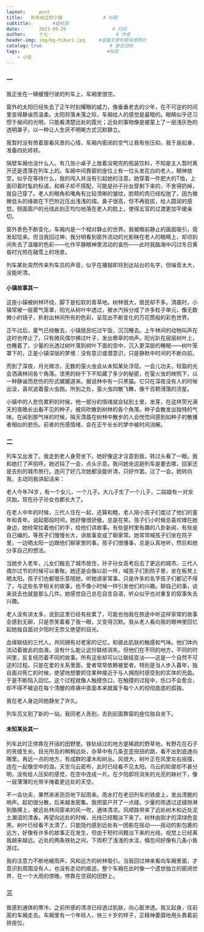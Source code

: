 ```yaml
---
layout:     post                       
title:   列车经过的小镇               # 标题
subtitle:        #副标题
date:       2023-09-25                 # 时间
author:     十七                         # 作者
header-img: img/bg-hikari.jpg     #这篇文章标题背景图片
catalog: true                         # 是否归档
tags:                                #标签
    - 小说
---
```

### 一

我正坐在一辆缓慢行驶的列车上，车厢里很空。

窗外的太阳已经失去了正午时刻耀眼的威力，像垂垂老去的少年，在不可逆的时间里变得静谧而温柔。太阳将落未落之际，车厢给人的感觉是最暗的。眼睛似乎还习惯于昼间的光明，只能看清楚远处的霞光；近处的事物像是被蒙上了一层浅灰色的透明罩子，以一种让人生厌不明晰方式沉默静立。

我暂时没有倚着窗看风景的心情，车厢内密闭的空气让我有些压抑。我于是起身，准备四处转转。

隔壁车厢也没什么人。有几张小桌子上放着没喝完的瓶装饮料，不知是主人暂时离开还是遗落在列车上的。车厢中间靠窗的座位上有一位头发花白的老人，眼神放空，似乎在等待什么，我的闯入并没有引起她的注意。她穿着一件肥大的T恤，上面印着时髦的标语，和裤子却不搭配，可能是孙子孙女穿剩下来的，不舍得扔掉，就自己穿了。老人的眼角和嘴角有比较清晰的皱纹，脸颊的肉已经松弛了，因为微微低头的缘故在下巴附近压出浅浅的褶。鼻子很高，但不再挺拔，给人圆润的感觉。侧面窗户的光线此刻正均匀地落在老人的脸上，使得五官的过渡更加平缓亲切。

窗外景色不断变化，车厢内是一个相对静止的世界。我被眼前静止的画面吸引，竟发起怔来。但当我回过神，我分明看到窗外流动的光影映在老人的眼睛上，却顷刻间失去了温暖的色彩——化作平静眼神里流动的哀伤——此时我脑海中闪过冬日黄昏时光照在融雪上的场景。

列车某处突然传来列车员的声音，似乎在播报即将到达站台的名字，但噪音太大，没能听清。

#### 小镇故事其一

这座小镇被树林环绕，脚下是松软的青草地。树林很大，居民却不多。清晨时，小镇常被一层雾气笼罩，阳光从树叶中透过，被水汽拆分成了许多粒子单元，像无数微小的镜子，折射出林间所有的色彩，呈现出不断变化的万花筒般的彩色世界。

正午过后，雾气已经散去，小镇居民吃过午饭，沉沉睡去。上午林间的动物叫声在这时也停止了。只有微风偶尔拂过叶子，发出窸窣的响声。阳光趴在层层树叶上，也睡着了。少量的光透过树叶落到树叶下面的空中，沉入更深层的睡眠——树叶笼罩下的，正是小镇深层的梦境：没有意识或潜意识，只是静默中时间的不断向前。

而到了深夜，月光微凉，无数的萤火虫会从未知某处浮现。一会儿功夫，轻盈的光会洒满林间各个角落。漆黑的树干下不知藏了多少的秘密，在萤火虫的映照下，以一种静谧而悲伤的形式娓娓道来。据说林中有一只黑猫。它只在深夜没有人的时候出没，喜欢追着萤火虫跑。所到之处，萤火虫四散飞舞，像千百颗滑落的流星。

小镇中的人悲伤累积的时候，他一部分的情绪就会钻到土里，发芽，在这样荧光满天的夜晚长出看不见的种子，被风吹散到树林的各个角落。种子会散发出独特的气味。在闻到那气味的时候，隔天清晨在树林中散步的人会恍惚间感到如种子的散播者相似的悲伤。前者的伤感情绪，会在正午长长的梦中被时间消解。

### 二

列车又出发了。我走到老人身旁坐下。她好像这才注意到我，转过头看了一眼。我和她打了声招呼。她迟钝了一会，点头示意。我问她坐这趟列车是要去哪，回家还是去别的城市旅行。连问了好几次她都没能听清，只好作罢。过了一会，她转向我，主动同我讲起话来：

老人今年74岁，有一个女儿，一个儿子。大儿子生了一个儿子，二姑娘有一对龙凤胎。现在孙子孙女也都长大了。

在老人中年的时候，三代人住在一起，还算和睦。老人陪小孩子们度过了他们的童年和青年。说起那段时间，她好像很骄傲，总是在笑。孩子们小时候总喜欢缠在她身边，她经常拉着他们的手，给他们讲故事。有些是村里有趣的八卦新闻，有些是自己编的。等孩子们慢慢长大，讲故事变成了聊家常。她常常喊孩子们坐在院子里，一边晒太阳一边跟他们聊家里的事。孩子们很懂事，总是认真地听，然后和她分享自己的想法。

当她步入老年，儿女们搬去了城市居住，孙子孙女高考后去了更远的城市。三代人偶尔过节的时候可以重聚。她还是会像以前一样，喊孩子们到院子里，坐在板凳上晒太阳。孩子们也都很乐意陪她，听她讲家常事。只是许多的名字孩子们都记不得了，与这些名字相关的故事，也不像小时候一样引发他们的兴趣。聊自己的事，说来说去也就是那么几件。她感觉自己总在自言自语，听众似乎也对重复的叙事失去兴趣。

老人没有讲太多，说到这里已经有些累了，可能也怕我在旅途中听这样家常的故事会感到无聊，只是苦笑着看了我一眼，又变得沉默。我从老人看向我的眼神里回忆起她独自面对夕阳时无奈又绝望的目光。

血缘联结的三代人，共同拥有对老家的记忆，和彼此肌肤的触感和气味。他们体内流动着彼此的血液。没有什么能让这份联结消失。但他们在不同的地方，不同的时间里，反复经历着不同的故事。所有这些却可以让联结变淡——这是一个自然不可逆的过程。只是在爱的关系里面，爱者常常依赖被爱者。特别是当人步入暮年，独自面对死亡的时候，绝望地想要抓住某种接近于与人拥抱时感受到的实体的充盈。于是不断陷入回忆。这个过程就像人触摸伤口，在触摸的过程中，伤口不会愈合，却不得不被迫在每个清醒的疼痛中直面本来就属于每个人的彻彻底底的孤独。

我在老人身边同她静坐了许久。

列车员又到了新的一站。我同老人告别，去到前面靠窗的座位独自坐下。

#### 未知某处其一

列车此时正停靠在开阔的田野里。铁轨经过的地方是稀疏的野草地，有野花在石子的夹缝生长。目光所及的稍稍远处，杂草中有几条歪歪扭扭的路，看不出到底通向哪里。再远一点的地方，有成群的灌木和树丛。风很大，树叶正在风里左右摇摆，连在一起像空中的浪。天空乌云密布，此时已经看不见太阳。乌云的轮廓却不甚分明，没有给人压抑的感觉，在空中连成一片。在夕阳即将消失的光亮的映衬下，像一层薄薄的光带半掩着更远处的天空。

不一会功夫，果然淅淅沥沥地下起雨来。雨水打在老旧列车的铁皮上，发出清脆的响声。起初很分散，后来越发密集。我把窗户开了一点缝。少量的雨透过这缝隙淋到胳膊上，被远处林间穿来的风一吹，通体清凉。风顺路带来了远处树木和近处泥土潮湿的清香。再望向远处的时候，光线已经黯淡下来了。树林由刚才的深绿色变黑。树叶已经看不太清了，只能隐约感到远处有一团影在摇动——摇动的影包裹的远方，好像有许多的故事正在发生，但由于短时间黯淡下来的光线，视觉上已经离我越来越远。近处的两条铁轨之间，下雨积了浅浅的水洼，倏忽间好像有几条小鱼游过。

我的注意力不断地被雨声，风和远方的树林吸引。当我回过神来看向车厢里面，才意识到周围没有人，也没有走动的痕迹。整个车厢在此时像一个遗世独立的密闭世界，在一个大雨的傍晚，停靠在空寂的田野上。

### 三

我感到通体的寒冷，之前所感的清凉已经透过肌肤，向心脏渗透。我又起身，往前面的车厢走去。车厢里有一个年轻人，快三十岁的样子，正精神萎靡地用头靠着前排座位。
